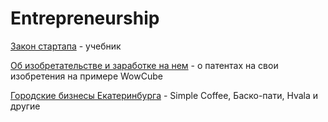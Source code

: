 # Entrepreneurship

[Закон стартапа](http://xn--80aaaa5atvhmijmc.xn--p1ai/book/Yankovskiy_zakon_startapa_1.41.pdf) - учебник

[Об изобретательстве и заработке на нем](https://vc.ru/offline/75445-ob-izobretatelstve-i-zarabotke-na-nem) - о патентах на свои изобретения на примере WowCube

[Городские бизнесы Екатеринбурга](https://www.the-village.ru/village/city/city-guide/371229-gorodskie-biznes-istorii-2019) - Simple Coffee, Баско-пати, Hvala и другие